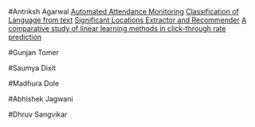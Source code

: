 #Antriksh Agarwal
    [Automated Attendance Monitoring](https://github.com/evamy/attendance)
    [Classification of Language from text](https://github.com/evamy/ClassifyLanguage)
    [Significant Locations Extractor and Recommender](https://github.com/MLDaily/HyperDrive)
    [A comparative study of linear learning methods in click-through rate prediction](http://ieeexplore.ieee.org/abstract/document/7489611/)

#Gunjan Tomer

#Saumya Dixit

#Madhura Dole

#Abhishek Jagwani

#Dhruv Sangvikar
